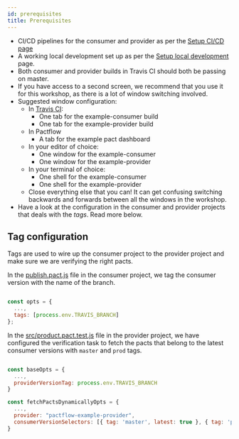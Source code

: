 ```yaml
---
id: prerequisites
title: Prerequisites
---
```


* CI/CD pipelines for the consumer and provider as per the [Setup CI/CD page](/docs/ci-cd-workshop/set-up-ci)
* A working local development set up as per the [Setup local development](/docs/ci-cd-workshop/set-up-local-development) page.
* Both consumer and provider builds in Travis CI should both be passing on master.
* If you have access to a second screen, we recommend that you use it for this workshop, as there is a lot of window switching involved.
* Suggested window configuration:
    * In [Travis CI][travis-ci]:
        * One tab for the example-consumer build
        * One tab for the example-provider build
    * In Pactflow
        * A tab for the example pact dashboard
    * In your editor of choice:
        * One window for the example-consumer
        * One window for the example-provider
    * In your terminal of choice:
        * One shell for the example-consumer
        * One shell for the example-provider
    * Close everything else that you can! It can get confusing switching backwards and forwards between all the windows in the workshop.
* Have a look at the configuration in the consumer and provider projects that deals with the *tags*. Read more below.

## Tag configuration

Tags are used to wire up the consumer project to the provider project and make sure we are verifying the right pacts.

In the [publish.pact.js](https://github.com/pactflow/example-consumer/blob/master/publish.pact.js) file in the consumer project, we tag the consumer version with the name of the branch.

```js

const opts = {
  ...,
  tags: [process.env.TRAVIS_BRANCH]
};
```

In the [src/product.pact.test.js](https://github.com/pactflow/example-provider/blob/master/src/product/product.pact.test.js) file in the provider project, we have configured the verification task to fetch the pacts that belong to the latest consumer versions with `master` and `prod` tags.

```js

const baseOpts = {
  ...,
  providerVersionTag: process.env.TRAVIS_BRANCH
}

const fetchPactsDynamicallyOpts = {
  ...,
  provider: "pactflow-example-provider",
  consumerVersionSelectors: [{ tag: 'master', latest: true }, { tag: 'prod', latest: true } ],
}
```

[travis-ci]: https://travis-ci.com